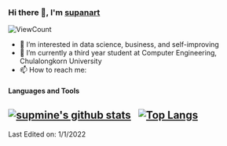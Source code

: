 ### Hi there 👋, I'm [supanart](https://www.linkedin.com/in/supanart-barnsongkit-389407175/)

![ViewCount](https://komarev.com/ghpvc/?username=supmine&style=plastic)
- 👀 I’m interested in data science, business, and self-improving
- 🌱 I’m currently a third year student at Computer Engineering, Chulalongkorn University
- 📫 How to reach me: 
  
#### Languages and Tools 

[![supmine's github stats](https://github-readme-stats.vercel.app/api?username=supmine&count_private=true&show_icons=true&theme=highcontrast)](https://github.com/supmine?tab=repositories)
&nbsp;&nbsp;[![Top Langs](https://github-readme-stats.vercel.app/api/top-langs/?username=supmine&layout=compact&theme=highcontrast)](https://github.com/supmine)
-----

Last Edited on: 1/1/2022
<!---
supmine/supmine is a ✨ special ✨ repository because its `README.md` (this file) appears on your GitHub profile.
You can click the Preview link to take a look at your changes.
--->
